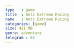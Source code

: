 ```yaml
---
type   : game
title  : Antz Extreme Racing
name   : Antz Extreme Racing
categories: [game]
size: 421 MB
genre: adventure
telegram : 62
---
```


